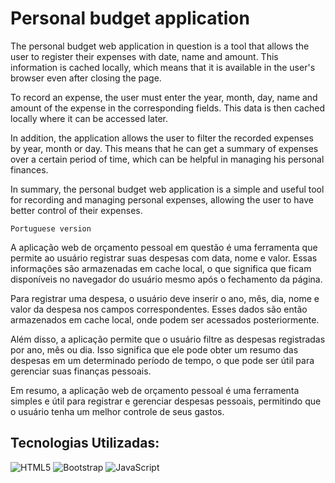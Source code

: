 # Personal budget application
The personal budget web application in question is a tool that allows the user to register their expenses with date, name and amount. This information is cached locally, which means that it is available in the user's browser even after closing the page.

To record an expense, the user must enter the year, month, day, name and amount of the expense in the corresponding fields. This data is then cached locally where it can be accessed later.

In addition, the application allows the user to filter the recorded expenses by year, month or day. This means that he can get a summary of expenses over a certain period of time, which can be helpful in managing his personal finances.

In summary, the personal budget web application is a simple and useful tool for recording and managing personal expenses, allowing the user to have better control of their expenses.

`Portuguese version`

A aplicação web de orçamento pessoal em questão é uma ferramenta que permite ao usuário registrar suas despesas com data, nome e valor. Essas informações são armazenadas em cache local, o que significa que ficam disponíveis no navegador do usuário mesmo após o fechamento da página.

Para registrar uma despesa, o usuário deve inserir o ano, mês, dia, nome e valor da despesa nos campos correspondentes. Esses dados são então armazenados em cache local, onde podem ser acessados posteriormente.

Além disso, a aplicação permite que o usuário filtre as despesas registradas por ano, mês ou dia. Isso significa que ele pode obter um resumo das despesas em um determinado período de tempo, o que pode ser útil para gerenciar suas finanças pessoais.

Em resumo, a aplicação web de orçamento pessoal é uma ferramenta simples e útil para registrar e gerenciar despesas pessoais, permitindo que o usuário tenha um melhor controle de seus gastos.

## Tecnologias Utilizadas:

![HTML5](https://img.shields.io/badge/html5-%23E34F26.svg?style=for-the-badge&logo=html5&logoColor=white)
![Bootstrap](https://img.shields.io/badge/bootstrap-%23563D7C.svg?style=for-the-badge&logo=bootstrap&logoColor=white)
![JavaScript](https://img.shields.io/badge/javascript-%23323330.svg?style=for-the-badge&logo=javascript&logoColor=%23F7DF1E)
